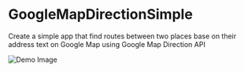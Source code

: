# GoogleMapDirectionSimple
Create a simple app that find routes between two places base on their address text on Google Map using Google Map Direction API

![Demo Image][1]


[1]:https://raw.githubusercontent.com/hiepxuan2008/GoogleMapDirectionSimple/master/screenshots/1.jpg
